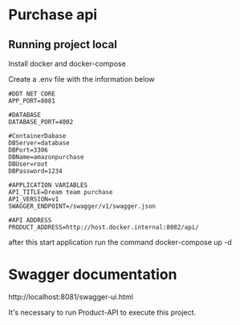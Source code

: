 # Purchase api 

## Running project local

Install docker and docker-compose 

Create a .env file with the information below
```
#DOT NET CORE
APP_PORT=8081

#DATABASE
DATABASE_PORT=4002

#ContainerDabase
DBServer=database
DBPort=3306
DBName=amazonpurchase
DBUser=root
DBPassword=1234

#APPLICATION VARIABLES
API_TITLE=Dream team purchase
API_VERSION=v1
SWAGGER_ENDPOINT=/swagger/v1/swagger.json

#API ADDRESS
PRODUCT_ADDRESS=http://host.docker.internal:8082/api/
```

after this start application run the command docker-compose up -d

# Swagger documentation
http://localhost:8081/swagger-ui.html

It's necessary to run Product-API to execute this project.
